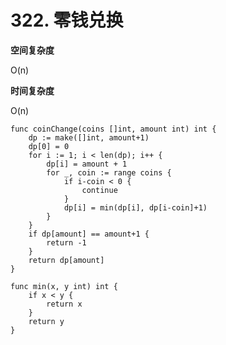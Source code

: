 # 322. 零钱兑换

**空间复杂度**

O\(n\)

**时间复杂度**

 O\(n\)

```text
func coinChange(coins []int, amount int) int {
	dp := make([]int, amount+1)
	dp[0] = 0
	for i := 1; i < len(dp); i++ {
		dp[i] = amount + 1
		for _, coin := range coins {
			if i-coin < 0 {
				continue
			}
			dp[i] = min(dp[i], dp[i-coin]+1)
		}
	}
	if dp[amount] == amount+1 {
		return -1
	}
	return dp[amount]
}

func min(x, y int) int {
	if x < y {
		return x
	}
	return y
}
```






